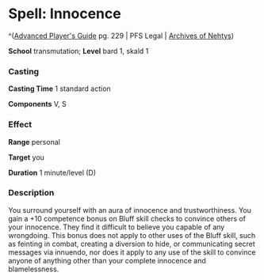 # Spell: Innocence

^([Advanced Player's Guide][ss-innocence] pg. 229 | PFS Legal | [Archives of Nehtys][sn-innocence])

**School** transmutation; **Level** bard 1, skald 1

### Casting

**Casting Time** 1 standard action

**Components** V, S

### Effect

**Range** personal

**Target** you

**Duration** 1 minute/level (D)

### Description

You surround yourself with an aura of innocence and trustworthiness. You gain a +10 competence bonus on Bluff skill checks to convince others of your innocence. They find it difficult to believe you capable of any wrongdoing. This bonus does not apply to other uses of the Bluff skill, such as feinting in combat, creating a diversion to hide, or communicating secret messages via innuendo, nor does it apply to any use of the skill to convince anyone of anything other than your complete innocence and blamelessness.

[ss-innocence]: http://paizo.com/pathfinderRPG/v57
[sn-innocence]: http://www.archivesofnethys.com/SpellDisplay.aspx?ItemName=Innocence